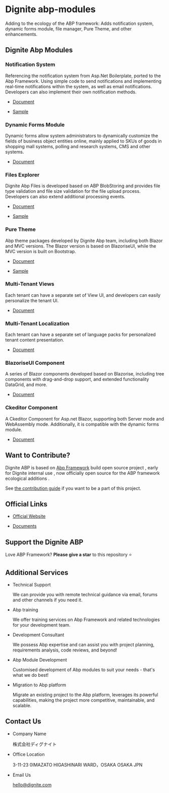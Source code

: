 # Dignite abp-modules

Adding to the ecology of the ABP framework: Adds notification system, dynamic forms module, file manager, Pure Theme, and other enhancements.

## Dignite Abp Modules

### Notification System

Referencing the notification system from Asp.Net Boilerplate, ported to the Abp Framework. Using simple code to send notifications and implementing real-time notifications within the system, as well as email notifications. Developers can also implement their own notification methods.

- [Document](https://learn.dignite.com/documents/en/abp/latest/Notifications)

- [Sample](https://github.com/dignite-projects/dignite-abp/tree/main/samples/NotificationCenterSample)

### Dynamic Forms Module

Dynamic forms allow system administrators to dynamically customize the fields of business object entities online, mainly applied to SKUs of goods in shopping mall systems, polling and research systems, CMS and other systems.

- [Document](https://learn.dignite.com/documents/en/abp/latest/Dynamic-Forms)

### Files Explorer

Dignite Abp Files is developed based on ABP BlobStoring and provides file type validation and file size validation for the file upload process. Developers can also extend additional processing events.

- [Document](https://learn.dignite.com/documents/en/abp/latest/File-Explorer)

- [Sample](https://github.com/dignite-projects/dignite-abp/tree/main/samples/FileExplorerSample)

### Pure Theme

Abp theme packages developed by Dignite Abp team, including both Blazor and MVC versions. The Blazor version is based on BlazoriseUI, while the MVC version is built on Bootstrap.

- [Document](https://learn.dignite.com/documents/en/abp/latest/Pure-Theme)

- [Sample](https://github.com/dignite-projects/dignite-abp/tree/main/modules/pure-theme)

### Multi-Tenant Views

Each tenant can have a separate set of View UI, and developers can easily personalize the tenant UI.

- [Document](https://learn.dignite.com/documents/en/abp/latest/Views-MultiTenancy)

### Multi-Tenant Localization

Each tenant can have a separate set of language packs for personalized tenant content presentation.

- [Document](https://learn.dignite.com/documents/en/abp/latest/Localization-MultiTenancy)

### BlazoriseUI Component

A series of Blazor components developed based on Blazorise, including tree components with drag-and-drop support, and extended functionality DataGrid, and more.

- [Document](https://learn.dignite.com/documents/en/abp/latest/BlazoriseUI-Component)

### Ckeditor Component

A Ckeditor Component for Asp.net Blazor, supporting both Server mode and WebAssembly mode. Additionally, it is compatible with the dynamic forms module.

- [Document](https://learn.dignite.com/documents/en/abp/latest/Blazor-Ckeditor-Component)

## Want to Contribute?

Dignite ABP is based on [Abp Framework](https://github.com/abpframework) build open source project , early for Dignite internal use , now officially open source for the ABP framework ecological additions .

See [the contribution guide](https://learn.dignite.com/documents/en/abp/latest/Contribution/Index) if you want to be a part of this project.

## Official Links

- <a href="https://dignite.com/dignite-abp" target="_blank">Official Website</a>

- <a href="https://learn.dignite.com/documents/en/abp" target="_blank">Documents</a>

## Support the Dignite ABP

Love ABP Framework? **Please give a star** to this repository :star:

## Additional Services

- Technical Support

  We can provide you with remote technical guidance via email, forums and other channels if you need it.

- Abp training

  We offer training services on Abp Framework and related technologies for your development team.

- Development Consultant

  We possess Abp expertise and can assist you with project planning, requirements analysis, code reviews, and beyond!

- Abp Module Development

  Customised development of Abp modules to suit your needs - that's what we do best!

- Migration to Abp platform

  Migrate an existing project to the Abp platform, leverages its powerful capabilities, making the project more competitive, maintainable, and scalable.

## Contact Us

- Company Name

  株式会社ディグナイト

- Office Location

  3-11-23 0IMAZATO HIGASHINARI WARD，OSAKA OSAKA JPN

- Email Us
  
  <hello@dignite.com>
